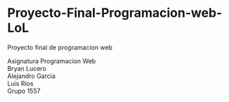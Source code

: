 # Proyecto-Final-Programacion-web-LoL
Proyecto final de programacion web

Asignatura Programacion Web
<br>
Bryan Lucero
<br>
Alejandro Garcia
<br>
Luis Rios
<br>
Grupo 1557
